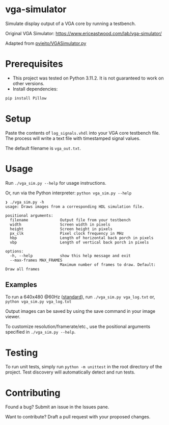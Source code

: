 # vga-simulator

Simulate display output of a VGA core by running a testbench.

Original VGA Simulator: https://www.ericeastwood.com/lab/vga-simulator/

Adapted from [pvieito/VGASimulator.py](https://gist.github.com/pvieito/8cdb54a9a03fd36e51c8df6e331a3006)

# Prerequisites
- This project was tested on Python 3.11.2. It is not guaranteed to work on other versions.
- Install dependencies:
```bash
pip install Pillow
```

# Setup
Paste the contents of `log_signals.vhdl` into your VGA core testbench file. 
The process will write a text file with timestamped signal values.

The default filename is `vga_out.txt`.

# Usage
Run `./vga_sim.py --help` for usage instructions.

Or, run via the Python interpreter: `python vga_sim.py --help`

```
❯ ./vga_sim.py -h
usage: Draws images from a corresponding HDL simulation file.

positional arguments:
  filename              Output file from your testbench
  width                 Screen width in pixels
  height                Screen height in pixels
  px_clk                Pixel clock frequency in MHz
  hbp                   Length of horizontal back porch in pixels
  vbp                   Length of vertical back porch in pixels

options:
  -h, --help            show this help message and exit
  --max-frames MAX_FRAMES
                        Maximum number of frames to draw. Default: Draw all frames
```

## Examples
To run a 640x480 @60Hz ([standard](http://tinyvga.com/vga-timing/640x480@60Hz)), run `./vga_sim.py vga_log.txt`
or, `python vga_sim.py vga_log.txt`

Output images can be saved by using the save command in your image viewer.

To customize resolution/framerate/etc., use the positional arguments specified in `./vga_sim.py --help`.

# Testing
To run unit tests, simply run `python -m unittest` in the root directory of the project.
Test discovery will automatically detect and run tests.

# Contributing
Found a bug? Submit an issue in the Issues pane.

Want to contribute? Draft a pull request with your proposed changes.
